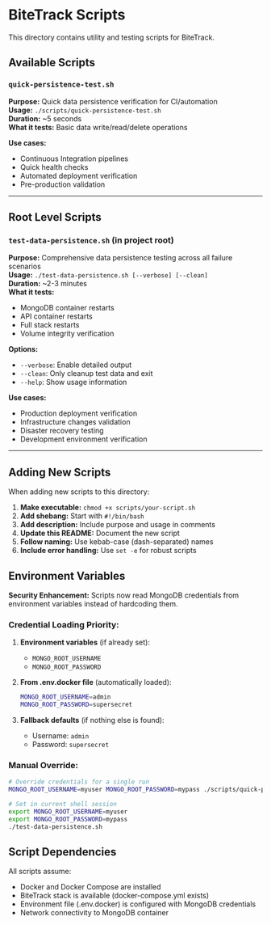 # BiteTrack Scripts

This directory contains utility and testing scripts for BiteTrack.

## Available Scripts

### `quick-persistence-test.sh`
**Purpose:** Quick data persistence verification for CI/automation  
**Usage:** `./scripts/quick-persistence-test.sh`  
**Duration:** ~5 seconds  
**What it tests:** Basic data write/read/delete operations

**Use cases:**
- Continuous Integration pipelines
- Quick health checks
- Automated deployment verification
- Pre-production validation

---

## Root Level Scripts

### `test-data-persistence.sh` (in project root)
**Purpose:** Comprehensive data persistence testing across all failure scenarios  
**Usage:** `./test-data-persistence.sh [--verbose] [--clean]`  
**Duration:** ~2-3 minutes  
**What it tests:** 
- MongoDB container restarts
- API container restarts  
- Full stack restarts
- Volume integrity verification

**Options:**
- `--verbose`: Enable detailed output
- `--clean`: Only cleanup test data and exit
- `--help`: Show usage information

**Use cases:**
- Production deployment verification
- Infrastructure changes validation
- Disaster recovery testing
- Development environment verification

---

## Adding New Scripts

When adding new scripts to this directory:

1. **Make executable:** `chmod +x scripts/your-script.sh`
2. **Add shebang:** Start with `#!/bin/bash`
3. **Add description:** Include purpose and usage in comments
4. **Update this README:** Document the new script
5. **Follow naming:** Use kebab-case (dash-separated) names
6. **Include error handling:** Use `set -e` for robust scripts

## Environment Variables

**Security Enhancement:** Scripts now read MongoDB credentials from environment variables instead of hardcoding them.

### Credential Loading Priority:
1. **Environment variables** (if already set):
   - `MONGO_ROOT_USERNAME`
   - `MONGO_ROOT_PASSWORD`

2. **From .env.docker file** (automatically loaded):
   ```bash
   MONGO_ROOT_USERNAME=admin
   MONGO_ROOT_PASSWORD=supersecret
   ```

3. **Fallback defaults** (if nothing else is found):
   - Username: `admin`
   - Password: `supersecret`

### Manual Override:
```bash
# Override credentials for a single run
MONGO_ROOT_USERNAME=myuser MONGO_ROOT_PASSWORD=mypass ./scripts/quick-persistence-test.sh

# Set in current shell session
export MONGO_ROOT_USERNAME=myuser
export MONGO_ROOT_PASSWORD=mypass
./test-data-persistence.sh
```

## Script Dependencies

All scripts assume:
- Docker and Docker Compose are installed
- BiteTrack stack is available (docker-compose.yml exists)
- Environment file (.env.docker) is configured with MongoDB credentials
- Network connectivity to MongoDB container
